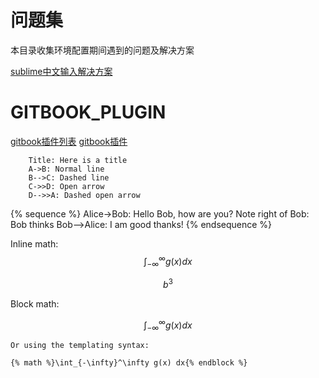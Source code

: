 # 问题集

本目录收集环境配置期间遇到的问题及解决方案



[sublime中文输入解决方案](http://blog.csdn.net/ajianyingxiaoqinghan/article/details/78910182)


# GITBOOK_PLUGIN
[gitbook插件列表](https://plugins.gitbook.com/plugin)
[gitbook插件](https://blog.csdn.net/zhangjk1993/article/details/50380403)

```sequence
    Title: Here is a title
    A->B: Normal line
    B-->C: Dashed line
    C->>D: Open arrow
    D-->>A: Dashed open arrow
```

{% sequence %}
Alice->Bob: Hello Bob, how are you?
Note right of Bob: Bob thinks
Bob-->Alice: I am good thanks!
{% endsequence %}

Inline math: $$\int_{-\infty}^\infty g(x) dx$$

$$ b^3$$


Block math:

$$
\int_{-\infty}^\infty g(x) dx
$$
```
Or using the templating syntax:

{% math %}\int_{-\infty}^\infty g(x) dx{% endblock %}
```